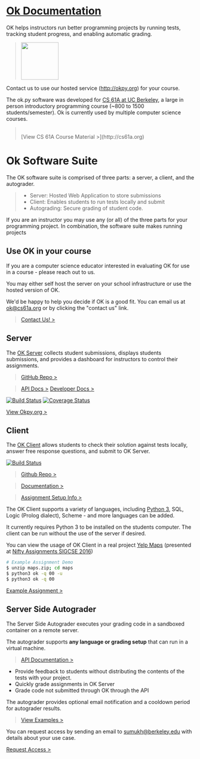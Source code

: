 [Ok Documentation](https://okpy.github.io/documentation)
=====

OK helps instructors run better programming projects by running tests, tracking student progress, and enabling automatic grading.

> <img src="https://okpy.github.io/documentation/logo.svg" height="100px" />

Contact us to use our hosted service (http://okpy.org) for your course.

The ok.py software was developed for [CS 61A at UC Berkeley](http://cs61a.org), a large in person introductory programming course (~800 to 1500 students/semester). Ok is currently used by multiple computer science courses.

> <br>
> [View CS 61A Course Material >](http://cs61a.org)

# Ok Software Suite
The OK software suite is comprised of three parts: a server, a client, and the autograder.
> * Server: Hosted Web Application to store submissions
> * Client: Enables students to run tests locally and submit
> * Autograding: Secure grading of student code.

If you are an instructor you may use any (or all) of the three parts for your programming project.
In combination, the software suite makes running projects

## Use OK in your course

If you are a computer science educator interested in evaluating OK for use in a course - please reach out to us.

You may either self host the server on your school infrastructure or use the hosted version of OK.

We'd be happy to help you decide if OK is a good fit. You can email us at ok@cs61a.org or by clicking the "contact us" link.

> [Contact Us! >](mailto://ok@cs61a.org?subject=Using%20OK%20in%20a%20course&cc=denero@berkeley.edu)

##  Server
The [OK Server](okpy) collects student submissions, displays students submissions, and provides a dashboard for instructors to control their assignments.
> [GitHub Repo >][ok-server-github]

> [API Docs >][ok-api-documentation] [Developer Docs >][ok-server-documentation]

[![Build Status](https://travis-ci.org/Cal-CS-61A-Staff/ok.svg)](https://travis-ci.org/Cal-CS-61A-Staff/ok) [![Coverage Status](https://coveralls.io/repos/github/Cal-CS-61A-Staff/ok/badge.svg?branch=master)](https://coveralls.io/github/Cal-CS-61A-Staff/ok?branch=master)

[View Okpy.org >][okpy]

[okpy]: http://okpy.org
[ok-server-documentation]: ok-server.html
[ok-api-documentation]: ok-api.html
[ok-server-github]: https://github.com/Cal-CS-61A-Staff/ok

## Client
The [OK Client](https://github.com/Cal-CS-61A-Staff/ok-client) allows students to check their solution against tests locally, answer free response questions, and submit to OK Server.

[![Build Status](https://travis-ci.org/Cal-CS-61A-Staff/ok-client.svg?branch=master)](https://travis-ci.org/Cal-CS-61A-Staff/ok-client)

> [Github Repo >](https://github.com/Cal-CS-61A-Staff/ok-client)

> [Documentation >](https://github.com/Cal-CS-61A-Staff/ok-client/wiki)

> [Assignment Setup Info >](client.html)

The OK Client supports a variety of languages, including [Python 3](python.org), SQL, Logic (Prolog dialect), Scheme - and more languages can be added.

It currently requires Python 3 to be installed on the students computer. The client can be run without the use of the server if desired.

You can view the usage of OK Client in a real project [Yelp Maps](http://nifty.stanford.edu/2016/hou-zhang-denero-yelp-maps/) (presented at [Nifty Assignments SIGCSE 2016](http://nifty.stanford.edu))
```bash
# Example Assignment Demo
$ unzip maps.zip; cd maps
$ python3 ok -q 00 -u
$ python3 ok -q 00
```

[Example Assignment >](http://nifty.stanford.edu/2016/hou-zhang-denero-yelp-maps/maps_deploy.zip)

## Server Side Autograder
The Server Side Autograder executes your grading code in a sandboxed container on a remote server.

The autograder supports <b>any language or grading setup</b> that can run in a virtual machine.

> [API Documentation >][autograder-docs]

* Provide feedback to students without distributing the contents of the tests with your project.
* Quickly grade assignments in OK Server
* Grade code not submitted through OK through the API

The autograder provides optional email notification and a cooldown period for autograder results.
> [View Examples >][autograder-docs]

You can request access by sending an email to sumukh@berkeley.edu with details about your use case.

[Request Access >](mailto://sumukh@berkeley.edu?subject=OK%20Autograder)

[autograder-docs]: autograder.html



